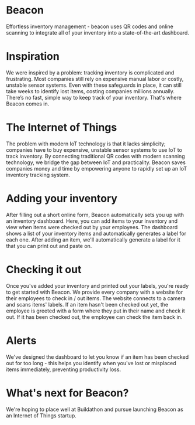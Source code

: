 # Beacon
Effortless inventory management - beacon uses QR codes and online scanning to integrate all of your inventory into a state-of-the-art dashboard.

# Inspiration
We were inspired by a problem: tracking inventory is complicated and frustrating. Most companies still rely on expensive manual labor or costly, unstable sensor systems. Even with these safeguards in place, it can still take weeks to identify lost items, costing companies millions annually. There’s no fast, simple way to keep track of your inventory. That's where Beacon comes in.

# The Internet of Things
The problem with modern IoT technology is that it lacks simplicity; companies have to buy expensive, unstable sensor systems to use IoT to track inventory. By connecting traditional QR codes with modern scanning technology, we bridge the gap between IoT and practicality. Beacon saves companies money and time by empowering anyone to rapidly set up an IoT inventory tracking system.

# Adding your inventory
After filling out a short online form, Beacon automatically sets you up with an inventory dashboard. Here, you can add items to your inventory and view when items were checked out by your employees. The dashboard shows a list of your inventory items and automatically generates a label for each one. After adding an item, we'll automatically generate a label for it that you can print out and paste on.

# Checking it out
Once you've added your inventory and printed out your labels, you're ready to get started with Beacon. We provide every company with a website for their employees to check in / out items. The website connects to a camera and scans items' labels. If an item hasn't been checked out yet, the employee is greeted with a form where they put in their name and check it out. If it has been checked out, the employee can check the item back in.

# Alerts
We've designed the dashboard to let you know if an item has been checked out for too long - this helps you identify when you've lost or misplaced items immediately, preventing productivity loss.

# What's next for Beacon?
We're hoping to place well at Buildathon and pursue launching Beacon as an Internet of Things startup.

